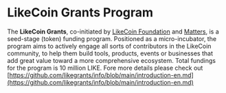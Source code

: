# LikeCoin Grants Program

The **LikeCoin Grants**, co-initiated by [LikeCoin Foundation](https://like.co/) and [Matters](https://matters.news/), is a seed-stage \(token\) funding program. Positioned as a micro-incubator, the program aims to actively engage all sorts of contributors in the LikeCoin community, to help them build tools, products, events or businesses that add great value toward a more comprehensive ecosystem. Total fundings for the program is 10 million LIKE. Fore more details please check out [https://github.com/likegrants/info/blob/main/introduction-en.md](https://github.com/likegrants/info/blob/main/introduction-en.md)





### 

